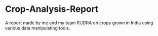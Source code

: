 # Crop-Analysis-Report
A report made by me and my team RUDRA on crops grown in India using various data manipulating tools.
